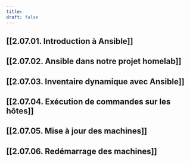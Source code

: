 ```yaml
---
title: 
draft: false
---
```

## [[2.07.01. Introduction à Ansible]]
## [[2.07.02. Ansible dans notre projet homelab]]
## [[2.07.03. Inventaire dynamique avec Ansible]]
## [[2.07.04. Exécution de commandes sur les hôtes]]

## [[2.07.05. Mise à jour des machines]]

## [[2.07.06. Redémarrage des machines]]

